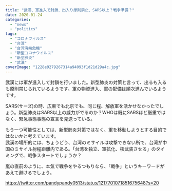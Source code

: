 ```yaml
---
title: "武漢、軍進入で封鎖、出入り原則禁止、SARS以上？戦争準備？"
date: 2020-01-24
categories: 
  - "news"
  - "politics"
tags: 
  - "コロナウィルス"
  - "台湾"
  - "台湾海峡危機"
  - "新型コロナウイルス"
  - "新型肺炎"
  - "武漢"
coverImage: "1228e9279267314a94093f1d21d29a4c.jpg"
---
```


武漢には軍が進入して封鎖を行いました。新型肺炎の対策と言って、出るも入るも原則禁じられているようです。軍の物資進入、軍の配備は順次進んでいるようです。

SARS(サーズ)の時、広東でも北京でも、同じ程、解放軍を活かせなかったでしょう。新型肺炎はSARS以上の威力がでるのか？WHOは既にSARSほど厳重ではなく、緊急事態事態の宣言を見送っている。

もう一つ可能性としては、新型肺炎対策ではなく、軍を移動しようとする目的ではないかと考えています。  
武漢の場所的には、ちょうどう、台湾のミサイルは攻撃できない所で、台湾が中国のミサイル射程距離内である。「台湾を独立、軍拡化、核武装させる」のタイミングで、戦争スタートでしょうか？

嵐の直前のように、本気で戦争をやるつもりなら、「戦争」というキーワードがあえて避けるでしょう。

https://twitter.com/pandypandy0513/status/1217701071851675648?s=20
